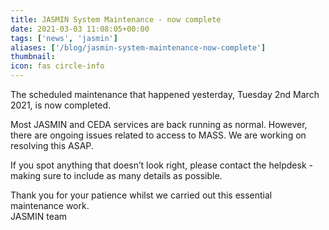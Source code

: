 ```yaml
---
title: JASMIN System Maintenance - now complete
date: 2021-03-03 11:08:05+00:00
tags: ['news', 'jasmin']
aliases: ['/blog/jasmin-system-maintenance-now-complete']
thumbnail: 
icon: fas circle-info
---
```


The scheduled maintenance that happened yesterday, Tuesday 2nd March 2021, is now completed.


Most JASMIN and CEDA services are back running as normal. However, there are ongoing issues related to access to MASS. We are working on resolving this ASAP.


If you spot anything that doesn’t look right, please contact the helpdesk - making sure to include as many details as possible.


Thank you for your patience whilst we carried out this essential maintenance work.   
JASMIN team


